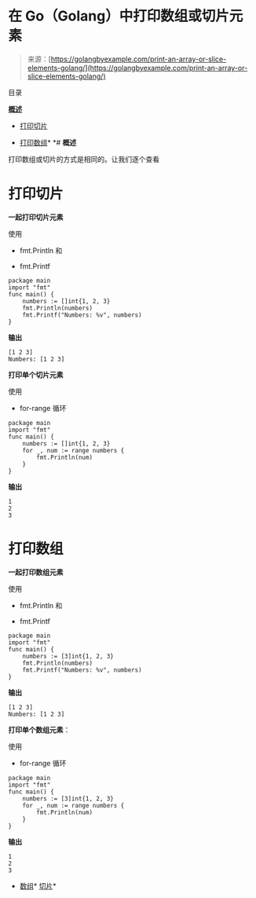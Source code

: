 <!--yml

分类：未分类

日期：2024-10-13 06:18:55

-->

# 在 Go（Golang）中打印数组或切片元素

> 来源：[https://golangbyexample.com/print-an-array-or-slice-elements-golang/](https://golangbyexample.com/print-an-array-or-slice-elements-golang/)

目录

**[概述](#Overview "Overview")**

+   [打印切片](#Print_a_Slice "Print a Slice")

+   [打印数组](#Print_a_Array "Print a Array")*  *# **概述**

打印数组或切片的方式是相同的。让我们逐个查看

# **打印切片**

**一起打印切片元素**

使用

+   fmt.Println 和

+   fmt.Printf

```
package main
import "fmt"
func main() {
    numbers := []int{1, 2, 3}
    fmt.Println(numbers)
    fmt.Printf("Numbers: %v", numbers)
}
```

**输出**

```
[1 2 3]
Numbers: [1 2 3]
```

**打印单个切片元素**

使用

+   for-range 循环

```
package main
import "fmt"
func main() {
    numbers := []int{1, 2, 3}
    for _, num := range numbers {
        fmt.Println(num)
    }
}
```

**输出**

```
1
2
3
```

# **打印数组**

**一起打印数组元素**

使用

+   fmt.Println 和

+   fmt.Printf

```
package main
import "fmt"
func main() {
    numbers := [3]int{1, 2, 3}
    fmt.Println(numbers)
    fmt.Printf("Numbers: %v", numbers)
}
```

**输出**

```
[1 2 3]
Numbers: [1 2 3]
```

**打印单个数组元素**：

使用

+   for-range 循环

```
package main
import "fmt"
func main() {
    numbers := [3]int{1, 2, 3}
    for _, num := range numbers {
        fmt.Println(num)
    }
}
```

**输出**

```
1
2
3
```

+   [数组](https://golangbyexample.com/tag/array/)*   [切片](https://golangbyexample.com/tag/slice/)*
